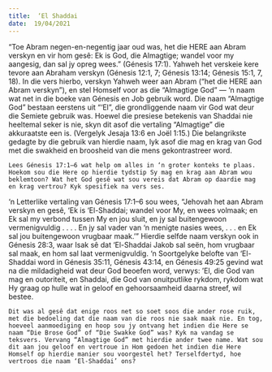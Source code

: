 ```yaml
---
title:  ‘El Shaddai
date:  19/04/2021
---
```


“Toe Abram negen-en-negentig jaar oud was, het die HERE aan Abram verskyn en vir hom gesê: Ek is God, die Almagtige; wandel voor my aangesig, dan sal jy opreg wees.” (Génesis 17:1). Yahweh het verskeie kere tevore aan Abraham verskyn (Génesis 12:1, 7; Génesis 13:14; Génesis 15:1, 7, 18). In die vers hierbo, verskyn Yahweh weer aan Abram (“het die HERE aan Abram verskyn”), en stel Homself voor as die “Almagtige God” — ‘n naam wat net in die boeke van Génesis en Job gebruik word. Die naam “Almagtige God” bestaan eerstens uit “‘El”, die grondliggende naam vir God wat deur die Semiete gebruik was. Hoewel die presiese betekenis van Shaddai nie heeltemal seker is nie, skyn dit asof die vertaling “Almagtige” die akkuraatste een is. (Vergelyk Jesaja 13:6 en Joël 1:15.) Die belangrikste gedagte by die gebruik van hierdie naam, lyk asof die mag en krag van God met die swakheid en broosheid van die mens gekontrastreer word.

`Lees Génesis 17:1–6 wat help om alles in ‘n groter konteks te plaas. Hoekom sou die Here op hierdie tydstip Sy mag en krag aan Abram wou beklemtoon? Wat het God gesê wat sou vereis dat Abram op daardie mag en krag vertrou? Kyk spesifiek na vers ses.`

‘n Letterlike vertaling van Génesis 17:1–6 sou wees, “Jehovah het aan Abram verskyn en gesê, ‘Ek is ‘El-Shaddai; wandel voor My, en wees volmaak; en Ek sal my verbond tussen My en jou sluit, en jy sal buitengewoon vermenigvuldig . . . . En jy sal vader van ‘n menigte nasies wees, . . . en Ek sal jou buitengewoon vrugbaar maak.’” Hierdie selfde naam verskyn ook in Génesis 28:3, waar Isak sê dat ‘El-Shaddai Jakob sal seën, hom vrugbaar sal maak, en hom sal laat vermenigvuldig. ‘n Soortgelyke belofte van ‘El-Shaddai word in Génesis 35:11, Génesis 43:14, en Génesis 49:25 gevind wat na die mildadigheid wat deur God beoefen word, verwys: ’El, die God van mag en outoriteit, en Shaddai, die God van onuitputlike rykdom, rykdom wat Hy graag op hulle wat in geloof en gehoorsaamheid daarna streef, wil bestee. 

`Dit was al gesê dat enige roos net so soet soos die ander rose ruik, met die bedoeling dat die naam van die roos nie saak maak nie. En tog, hoeveel aanmoediging en hoop sou jy ontvang het indien die Here se naam “Die Brose God” of “Die Swakke God” was? Kyk na vandag se teksvers. Vervang “Almagtige God” met hierdie ander twee name. Wat sou dit aan jou geloof en vertroue in Hom gedoen het indien die Here Homself op hierdie manier sou voorgestel het? Terselfdertyd, hoe vertroos die naam ‘El-Shaddai’ ons?`